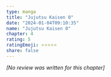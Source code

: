 ```yaml
---
type: manga
title: "Jujutsu Kaisen 0"
date: "2024-01-04T09:10:35"
name: "Jujutsu Kaisen 0"
chapter: 4
rating: 5
ratingEmoji: ⭐️⭐️⭐️⭐️⭐️
share: false
---
```


_[No review was written for this chapter]_
